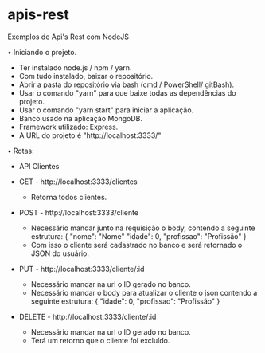 # apis-rest

Exemplos de Api's Rest com NodeJS 

• Iniciando o projeto.
 - Ter instalado node.js / npm / yarn.
 - Com tudo instalado, baixar o repositório.
 - Abrir a pasta do repositório via bash (cmd / PowerShell/ gitBash).
 - Usar o comando "yarn" para que baixe todas as dependências do projeto.
 - Usar o comando "yarn start" para iniciar a aplicação.
 - Banco usado na aplicação MongoDB.
 - Framework utilizado: Express.
 - A URL do projeto é "http://localhost:3333/"
 
• Rotas:
- API Clientes

* GET - http://localhost:3333/clientes
  - Retorna todos clientes.
  
* POST - http://localhost:3333/cliente
  - Necessário mandar junto na requisição o body, contendo a seguinte estrutura:
      {
        "nome": "Nome"
        "idade": 0, 
        "profissao": "Profissão"
      }
  - Com isso o cliente será cadastrado no banco e será retornado o JSON do usuário.

* PUT - http://localhost:3333/cliente/:id
  - Necessário mandar na url o ID gerado no banco.
  - Necessário mandar o body para atualizar o cliente o json contendo a seguinte estrutura: 
      {
        "idade": 0, 
        "profissao": "Profissão"
      }

* DELETE - http://localhost:3333/cliente/:id
  - Necessário mandar na url o ID gerado no banco.
  - Terá um retorno que o cliente foi excluído.
